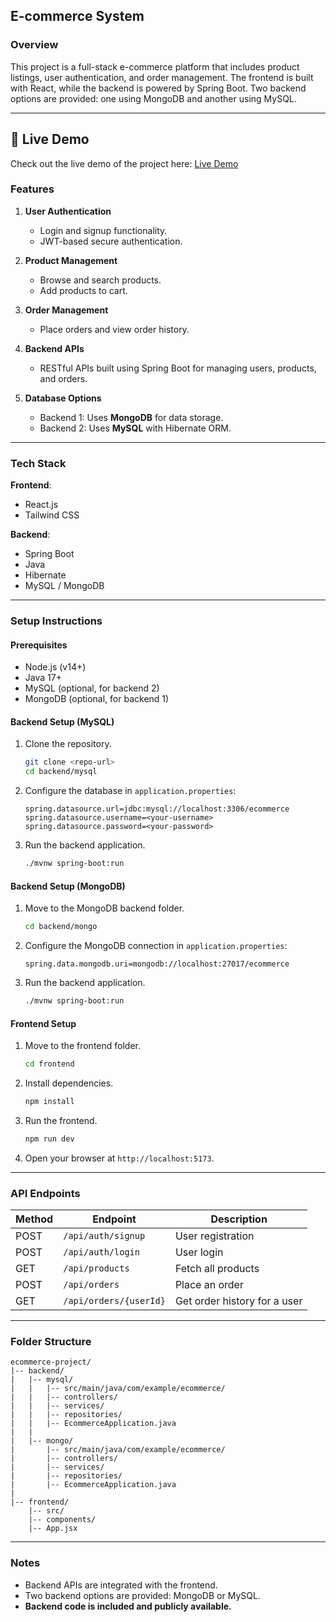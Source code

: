 ## E-commerce System

### Overview
This project is a full-stack e-commerce platform that includes product listings, user authentication, and order management. The frontend is built with React, while the backend is powered by Spring Boot. Two backend options are provided: one using MongoDB and another using MySQL.

---

## 🚀 Live Demo
Check out the live demo of the project here: [Live Demo]( https://eccomrcespringboot.netlify.app/)

### Features
1. **User Authentication**
   - Login and signup functionality.
   - JWT-based secure authentication.

2. **Product Management**
   - Browse and search products.
   - Add products to cart.

3. **Order Management**
   - Place orders and view order history.

4. **Backend APIs**
   - RESTful APIs built using Spring Boot for managing users, products, and orders.

5. **Database Options**
   - Backend 1: Uses **MongoDB** for data storage.
   - Backend 2: Uses **MySQL** with Hibernate ORM.

---

### Tech Stack
**Frontend**:
- React.js
- Tailwind CSS

**Backend**:
- Spring Boot
- Java
- Hibernate
- MySQL / MongoDB

---

### Setup Instructions
#### Prerequisites
- Node.js (v14+)
- Java 17+
- MySQL (optional, for backend 2)
- MongoDB (optional, for backend 1)

#### Backend Setup (MySQL)
1. Clone the repository.
   ```bash
   git clone <repo-url>
   cd backend/mysql
   ```
2. Configure the database in `application.properties`:
   ```properties
   spring.datasource.url=jdbc:mysql://localhost:3306/ecommerce
   spring.datasource.username=<your-username>
   spring.datasource.password=<your-password>
   ```
3. Run the backend application.
   ```bash
   ./mvnw spring-boot:run
   ```

#### Backend Setup (MongoDB)
1. Move to the MongoDB backend folder.
   ```bash
   cd backend/mongo
   ```
2. Configure the MongoDB connection in `application.properties`:
   ```properties
   spring.data.mongodb.uri=mongodb://localhost:27017/ecommerce
   ```
3. Run the backend application.
   ```bash
   ./mvnw spring-boot:run
   ```

#### Frontend Setup
1. Move to the frontend folder.
   ```bash
   cd frontend
   ```
2. Install dependencies.
   ```bash
   npm install
   ```
3. Run the frontend.
   ```bash
   npm run dev
   ```
4. Open your browser at `http://localhost:5173`.

---

### API Endpoints
| Method | Endpoint              | Description                   |
|--------|-----------------------|-------------------------------|
| POST   | `/api/auth/signup`    | User registration             |
| POST   | `/api/auth/login`     | User login                    |
| GET    | `/api/products`       | Fetch all products            |
| POST   | `/api/orders`         | Place an order                |
| GET    | `/api/orders/{userId}`| Get order history for a user  |

---

### Folder Structure
```plaintext
ecommerce-project/
|-- backend/
|   |-- mysql/
|   |   |-- src/main/java/com/example/ecommerce/
|   |   |-- controllers/
|   |   |-- services/
|   |   |-- repositories/
|   |   |-- EcommerceApplication.java
|   |
|   |-- mongo/
|       |-- src/main/java/com/example/ecommerce/
|       |-- controllers/
|       |-- services/
|       |-- repositories/
|       |-- EcommerceApplication.java
|
|-- frontend/
    |-- src/
    |-- components/
    |-- App.jsx
```

---

### Notes
- Backend APIs are integrated with the frontend.
- Two backend options are provided: MongoDB or MySQL.
- **Backend code is included and publicly available.**
